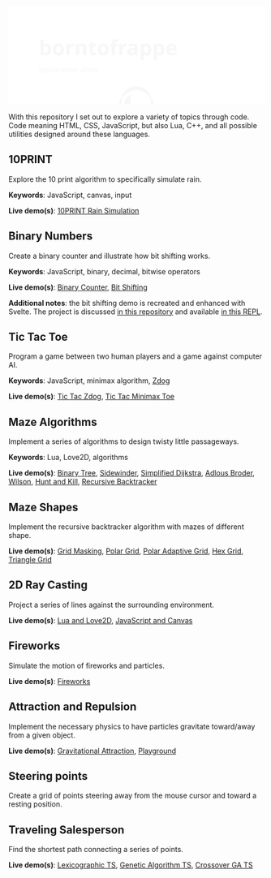 ![github.com/borntofrappe/code](https://github.com/borntofrappe/code/blob/master/banner.svg)

With this repository I set out to explore a variety of topics through code. Code meaning HTML, CSS, JavaScript, but also Lua, C++, and all possible utilities designed around these languages.

## 10PRINT

Explore the 10 print algorithm to specifically simulate rain.

**Keywords**: JavaScript, canvas, input

**Live demo(s)**: [10PRINT Rain Simulation](https://codepen.io/borntofrappe/pen/OJXNgeg)

## Binary Numbers

Create a binary counter and illustrate how bit shifting works.

**Keywords**: JavaScript, binary, decimal, bitwise operators

**Live demo(s)**: [Binary Counter](https://codepen.io/borntofrappe/pen/jOrvzKx), [Bit Shifting](https://codepen.io/borntofrappe/pen/GRqXxBW)

**Additional notes**: the bit shifting demo is recreated and enhanced with Svelte. The project is discussed [in this repository](https://github.com/borntofrappe/svelte-tutorial/tree/master/Bit%20Shifting) and available [in this REPL](https://svelte.dev/repl/a3bd24b328ce4f318b7b045381faf6a4).

## Tic Tac Toe

Program a game between two human players and a game against computer AI.

**Keywords**: JavaScript, minimax algorithm, [Zdog](https://zzz.dog/)

**Live demo(s)**: [Tic Tac Zdog](https://codepen.io/borntofrappe/pen/wvWEmOy), [Tic Tac Minimax Toe](https://codepen.io/borntofrappe/pen/RwRYMOp)

## Maze Algorithms

Implement a series of algorithms to design twisty little passageways.

**Keywords**: Lua, Love2D, algorithms

**Live demo(s)**: [Binary Tree](https://repl.it/@borntofrappe/maze-binary-tree), [Sidewinder](https://repl.it/@borntofrappe/maze-sidewinder), [Simplified Dijkstra](https://repl.it/@borntofrappe/maze-simplified-dijkstra), [Adlous Broder](https://repl.it/@borntofrappe/maze-aldous-broder), [Wilson](https://repl.it/@borntofrappe/maze-wilson), [Hunt and Kill](https://repl.it/@borntofrappe/maze-hunt-and-kill), [Recursive Backtracker](https://repl.it/@borntofrappe/maze-recursive-backtracker)

## Maze Shapes

Implement the recursive backtracker algorithm with mazes of different shape.

**Live demo(s)**: [Grid Masking](https://repl.it/@borntofrappe/maze-grid-masking), [Polar Grid](https://repl.it/@borntofrappe/maze-polar-grid), [Polar Adaptive Grid](https://repl.it/@borntofrappe/maze-polar-adaptive-grid), [Hex Grid](https://repl.it/@borntofrappe/maze-hex-grid), [Triangle Grid](https://repl.it/@borntofrappe/maze-triangle-grid)

## 2D Ray Casting

Project a series of lines against the surrounding environment.

**Live demo(s)**: [Lua and Love2D](https://repl.it/@borntofrappe/2D-Ray-Casting), [JavaScript and Canvas](https://codepen.io/borntofrappe/pen/rNMpPNj)

## Fireworks

Simulate the motion of fireworks and particles.

**Live demo(s)**: [Fireworks](https://repl.it/@borntofrappe/Fireworks)

## Attraction and Repulsion

Implement the necessary physics to have particles gravitate toward/away from a given object.

**Live demo(s)**: [Gravitational Attraction](https://repl.it/@borntofrappe/Gravitational-Attraction), [Playground](https://repl.it/@borntofrappe/Gravitational-Playground)

## Steering points

Create a grid of points steering away from the mouse cursor and toward a resting position.

## Traveling Salesperson

Find the shortest path connecting a series of points.

**Live demo(s)**: [Lexicographic TS](https://repl.it/@borntofrappe/Traveling-Salesperson/Lexicographic), [Genetic Algorithm TS](https://repl.it/@borntofrappe/Traveling-Salesperson/Genetic-Algorithm), [Crossover GA TS](https://repl.it/@borntofrappe/Traveling-Salesperson/Crossover)
